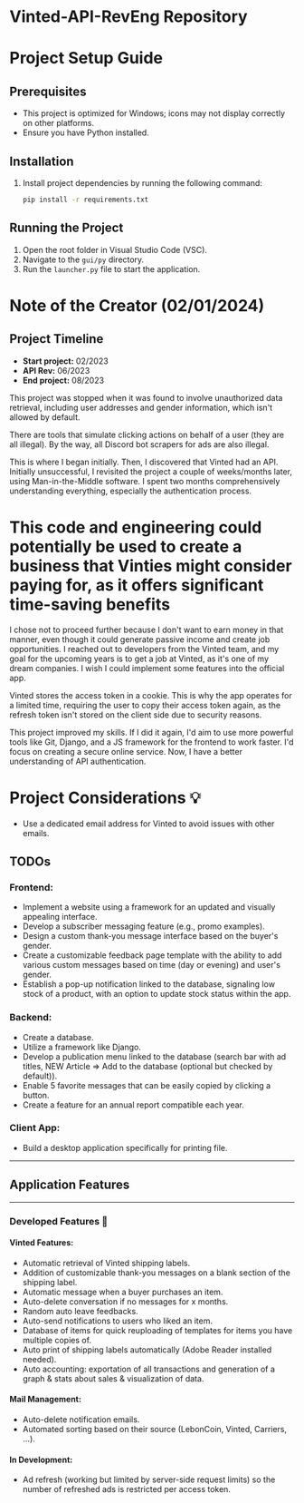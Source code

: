 # Vinted-API-RevEng Repository

# Project Setup Guide

## Prerequisites
- This project is optimized for Windows; icons may not display correctly on other platforms.
- Ensure you have Python installed.

## Installation
1. Install project dependencies by running the following command:
   ```bash
   pip install -r requirements.txt
   ```

## Running the Project
1. Open the root folder in Visual Studio Code (VSC).
2. Navigate to the `gui/py` directory.
3. Run the `launcher.py` file to start the application.


# Note of the Creator (02/01/2024)

## Project Timeline

- **Start project:** 02/2023
- **API Rev:** 06/2023
- **End project:** 08/2023


This project was stopped when it was found to involve unauthorized data retrieval, including user addresses and gender information, which isn't allowed by default.

There are tools that simulate clicking actions on behalf of a user (they are all illegal). By the way, all Discord bot scrapers for ads are also illegal.

This is where I began initially. Then, I discovered that Vinted had an API. Initially unsuccessful, I revisited the project a couple of weeks/months later, using Man-in-the-Middle software. I spent two months comprehensively understanding everything, especially the authentication process.

# This code and engineering could potentially be used to create a business that Vinties might consider paying for, as it offers significant time-saving benefits

I chose not to proceed further because I don't want to earn money in that manner, even though it could generate passive income and create job opportunities. I reached out to developers from the Vinted team, and my goal for the upcoming years is to get a job at Vinted, as it's one of my dream companies. I wish I could implement some features into the official app.

Vinted stores the access token in a cookie. This is why the app operates for a limited time, requiring the user to copy their access token again, as the refresh token isn't stored on the client side due to security reasons.

This project improved my skills. If I did it again, I'd aim to use more powerful tools like Git, Django, and a JS framework for the frontend to work faster. I'd focus on creating a secure online service. Now, I have a better understanding of API authentication.


# Project Considerations 💡

- Use a dedicated email address for Vinted to avoid issues with other emails.

## TODOs

### Frontend:
- Implement a website using a framework for an updated and visually appealing interface.
- Develop a subscriber messaging feature (e.g., promo examples).
- Design a custom thank-you message interface based on the buyer's gender.
- Create a customizable feedback page template with the ability to add various custom messages based on time (day or evening) and user's gender.
- Establish a pop-up notification linked to the database, signaling low stock of a product, with an option to update stock status within the app.

### Backend:
- Create a database.
- Utilize a framework like Django.
- Develop a publication menu linked to the database (search bar with ad titles, NEW Article => Add to the database (optional but checked by default)).
- Enable 5 favorite messages that can be easily copied by clicking a button.
- Create a feature for an annual report compatible each year.

### Client App:
- Build a desktop application specifically for printing file.

-----------------------------------
## Application Features
-----------------------------------

### Developed Features 🚀

#### Vinted Features:
- Automatic retrieval of Vinted shipping labels.
- Addition of customizable thank-you messages on a blank section of the shipping label.
- Automatic message when a buyer purchases an item.
- Auto-delete conversation if no messages for x months.
- Random auto leave feedbacks.
- Auto-send notifications to users who liked an item.
- Database of items for quick reuploading of templates for items you have multiple copies of.
- Auto print of shipping labels automatically (Adobe Reader installed needed).
- Auto accounting: exportation of all transactions and generation of a graph & stats about sales & visualization of data.

#### Mail Management:
- Auto-delete notification emails.
- Automated sorting based on their source (LebonCoin, Vinted, Carriers, ...).

#### In Development:
- Ad refresh (working but limited by server-side request limits) so the number of refreshed ads is restricted per access token.